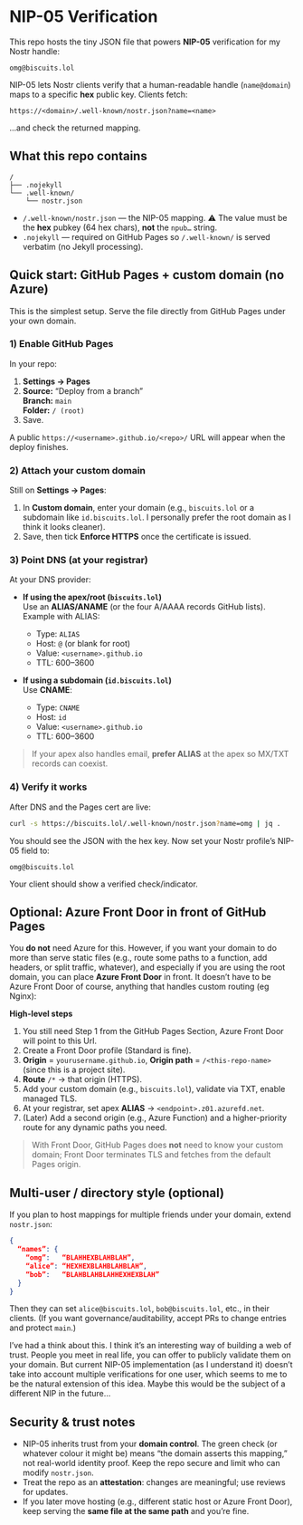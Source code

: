 # NIP-05 Verification

This repo hosts the tiny JSON file that powers **NIP-05** verification for my Nostr handle:

```
omg@biscuits.lol
```

NIP-05 lets Nostr clients verify that a human-readable handle (`name@domain`) maps to a specific **hex** public key. Clients fetch:

```
https://<domain>/.well-known/nostr.json?name=<name>
```

…and check the returned mapping.

## What this repo contains

```
/
├── .nojekyll
└── .well-known/
    └── nostr.json
```

- `/.well-known/nostr.json` — the NIP-05 mapping. ⚠️ The value must be the **hex** pubkey (64 hex chars), **not** the `npub…` string.
- `.nojekyll` — required on GitHub Pages so `/.well-known/` is served verbatim (no Jekyll processing).

## Quick start: GitHub Pages + custom domain (no Azure)

This is the simplest setup. Serve the file directly from GitHub Pages under your own domain.


### 1) Enable GitHub Pages

In your repo:

1. **Settings → Pages**
2. **Source:** “Deploy from a branch”  
   **Branch:** `main`  
   **Folder:** `/ (root)`
3. Save.

A public `https://<username>.github.io/<repo>/` URL will appear when the deploy finishes.

### 2) Attach your custom domain

Still on **Settings → Pages**:

1. In **Custom domain**, enter your domain (e.g., `biscuits.lol` or a subdomain like `id.biscuits.lol`. I personally prefer the root domain as I think it looks cleaner).
2. Save, then tick **Enforce HTTPS** once the certificate is issued.

### 3) Point DNS (at your registrar)

At your DNS provider:

- **If using the apex/root (`biscuits.lol`)**  
  Use an **ALIAS/ANAME** (or the four A/AAAA records GitHub lists). Example with ALIAS:
  - Type: `ALIAS`  
  - Host: `@` (or blank for root)  
  - Value: `<username>.github.io`  
  - TTL: 600–3600

- **If using a subdomain (`id.biscuits.lol`)**  
  Use **CNAME**:
  - Type: `CNAME`  
  - Host: `id`  
  - Value: `<username>.github.io`  
  - TTL: 600–3600

> If your apex also handles email, **prefer ALIAS** at the apex so MX/TXT records can coexist.

### 4) Verify it works

After DNS and the Pages cert are live:

```bash
curl -s https://biscuits.lol/.well-known/nostr.json?name=omg | jq .
```

You should see the JSON with the hex key. Now set your Nostr profile’s NIP-05 field to:

```
omg@biscuits.lol
```

Your client should show a verified check/indicator.

## Optional: Azure Front Door in front of GitHub Pages

You **do not** need Azure for this. However, if you want your domain to do more than serve static files (e.g., route some paths to a function, add headers, or split traffic, whatever), and especially if you are using the root domain, you can place **Azure Front Door** in front. It doesn’t have to be Azure Front Door of course, anything that handles custom routing (eg Nginx):

**High-level steps**

1. You still need Step 1 from the GitHub Pages Section, Azure Front Door will point to this Url.
1. Create a Front Door profile (Standard is fine).  
2. **Origin** = `yourusername.github.io`, **Origin path** = `/<this-repo-name>` (since this is a project site).  
3. **Route** `/*` → that origin (HTTPS).  
4. Add your custom domain (e.g., `biscuits.lol`), validate via TXT, enable managed TLS.  
5. At your registrar, set apex **ALIAS** → `<endpoint>.z01.azurefd.net`.  
6. (Later) Add a second origin (e.g., Azure Function) and a higher-priority route for any dynamic paths you need.

> With Front Door, GitHub Pages does **not** need to know your custom domain; Front Door terminates TLS and fetches from the default Pages origin.

## Multi-user / directory style (optional)

If you plan to host mappings for multiple friends under your domain, extend `nostr.json`:

```json
{
  “names”: {
    “omg”:   “BLAHHEXBLAHBLAH”,
    “alice”: “HEXHEXBLAHBLAHBLAH”,
    “bob”:   “BLAHBLAHBLAHHEXHEXBLAH”
  }
}
```

Then they can set `alice@biscuits.lol`, `bob@biscuits.lol`, etc., in their clients. (If you want governance/auditability, accept PRs to change entries and protect `main`.)

I’ve had a think about this. I think it’s an interesting way of building a web of trust. People you meet in real life, you can offer to publicly validate them on your domain. But current NIP-05 implementation (as I understand it) doesn’t take into account multiple verifications for one user, which seems to me to be the natural extension of this idea. Maybe this would be the subject of a different NIP in the future…

## Security & trust notes

- NIP-05 inherits trust from your **domain control**. The green check (or whatever colour it might be) means “the domain asserts this mapping,” not real-world identity proof. Keep the repo secure and limit who can modify `nostr.json`.
- Treat the repo as an **attestation**: changes are meaningful; use reviews for updates.
- If you later move hosting (e.g., different static host or Azure Front Door), keep serving the **same file at the same path** and you’re fine.
 